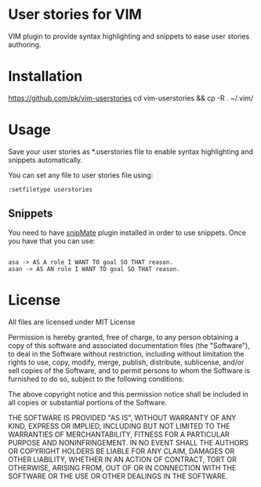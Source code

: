 # User stories for VIM

VIM plugin to provide syntax highlighting and snippets to ease user stories
authoring.


# Installation

https://github.com/pk/vim-userstories
cd vim-userstories && cp -R . ~/.vim/


# Usage

Save your user stories as *.userstories file to enable syntax highlighting and
snippets automatically.

You can set any file to user stories file using:
<pre><code>:setfiletype userstories</code></pre>

## Snippets

You need to have [snipMate](http://www.vim.org/scripts/script.php?script_id=2540)
plugin installed in order to use snippets. Once you have that you can use:

<pre><code>
asa -> AS A role I WANT TO goal SO THAT reason.
asan -> AS AN role I WANT TO goal SO THAT reason.
</code></pre>


# License

All files are licensed under MIT License

Permission is hereby granted, free of charge, to any person obtaining a copy
of this software and associated documentation files (the "Software"), to deal
in the Software without restriction, including without limitation the rights
to use, copy, modify, merge, publish, distribute, sublicense, and/or sell
copies of the Software, and to permit persons to whom the Software is
furnished to do so, subject to the following conditions:

The above copyright notice and this permission notice shall be included in
all copies or substantial portions of the Software.

THE SOFTWARE IS PROVIDED "AS IS", WITHOUT WARRANTY OF ANY KIND, EXPRESS OR
IMPLIED, INCLUDING BUT NOT LIMITED TO THE WARRANTIES OF MERCHANTABILITY,
FITNESS FOR A PARTICULAR PURPOSE AND NONINFRINGEMENT. IN NO EVENT SHALL THE
AUTHORS OR COPYRIGHT HOLDERS BE LIABLE FOR ANY CLAIM, DAMAGES OR OTHER
LIABILITY, WHETHER IN AN ACTION OF CONTRACT, TORT OR OTHERWISE, ARISING FROM,
OUT OF OR IN CONNECTION WITH THE SOFTWARE OR THE USE OR OTHER DEALINGS IN
THE SOFTWARE.
